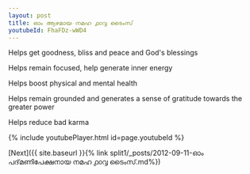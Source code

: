 ```yaml
---
layout: post
title: ഓം ആഴമായ നമഹ ൧൦൮ ടൈംസ്
youtubeId: FhaFDz-wWD4
---
```

 
 
Helps get goodness, bliss and peace and God's blessings
 
Helps remain focused, help generate inner energy 
 
Helps boost physical and mental health 
 
Helps remain grounded and generates a sense of gratitude towards the greater power 
 
Helps reduce bad karma
 
 
 
 


{% include youtubePlayer.html id=page.youtubeId %}
 
[Next]({{ site.baseurl }}{% link  split1/_posts/2012-09-11-ഓം പദ്‌മണിപേക്ഷനായ നമഹ ൧൦൮ ടൈംസ്.md%})
 
